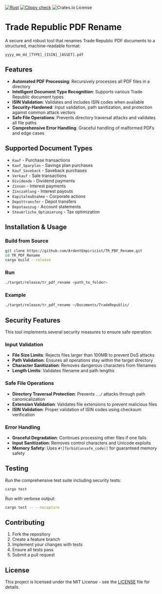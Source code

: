 [![Rust](https://github.com/ArdentEmpiricist/TR_PDF_Rename/actions/workflows/rust.yml/badge.svg)](https://github.com/ArdentEmpiricist/TR_PDF_Rename/actions/workflows/rust.yml)
[![Clippy check](https://github.com/ArdentEmpiricist/TR_PDF_Rename/actions/workflows/clippy.yml/badge.svg)](https://github.com/ArdentEmpiricist/TR_PDF_Rename/actions/workflows/clippy.yml)
![Crates.io License](https://img.shields.io/crates/l/tr_pdf_rename)

# Trade Republic PDF Rename

A secure and robust tool that renames Trade Republic PDF documents to a structured, machine-readable format:

```
yyyy_mm_dd_[TYPE]_[ISIN]_[ASSET].pdf
```

## Features

- **Automated PDF Processing**: Recursively processes all PDF files in a directory
- **Intelligent Document Type Recognition**: Supports various Trade Republic document types
- **ISIN Validation**: Validates and includes ISIN codes when available
- **Security-Hardened**: Input validation, path sanitization, and protection against common attack vectors
- **Safe File Operations**: Prevents directory traversal attacks and validates all file paths
- **Comprehensive Error Handling**: Graceful handling of malformed PDFs and edge cases

## Supported Document Types

- `Kauf` - Purchase transactions
- `Kauf_Sparplan` - Savings plan purchases  
- `Kauf_Saveback` - Saveback purchases
- `Verkauf` - Sale transactions
- `Dividende` - Dividend payments
- `Zinsen` - Interest payments
- `Zinszahlung` - Interest payouts
- `Kapitalmaßnahme` - Corporate actions
- `Depottransfer` - Depot transfers
- `Depotauszug` - Account statements
- `Steuerliche_Optimierung` - Tax optimization

## Installation & Usage

### Build from Source

```bash
git clone https://github.com/ArdentEmpiricist/TR_PDF_Rename.git
cd TR_PDF_Rename
cargo build --release
```

### Run

```bash
./target/release/tr_pdf_rename <path_to_folder>
```

### Example

```bash
./target/release/tr_pdf_rename ~/Documents/TradeRepublic/
```

## Security Features

This tool implements several security measures to ensure safe operation:

### Input Validation

- **File Size Limits**: Rejects files larger than 100MB to prevent DoS attacks
- **Path Validation**: Ensures all operations stay within the target directory
- **Character Sanitization**: Removes dangerous characters from filenames
- **Length Limits**: Validates filename and path lengths

### Safe File Operations

- **Directory Traversal Protection**: Prevents `../` attacks through path canonicalization
- **Extension Validation**: Validates file extensions to prevent malicious files
- **ISIN Validation**: Proper validation of ISIN codes using checksum verification

### Error Handling

- **Graceful Degradation**: Continues processing other files if one fails
- **Input Sanitization**: Removes control characters and Unicode exploits
- **Memory Safety**: Uses `#![forbid(unsafe_code)]` for guaranteed memory safety

## Testing

Run the comprehensive test suite including security tests:

```bash
cargo test
```

Run with verbose output:

```bash
cargo test -- --nocapture
```

## Contributing

1. Fork the repository
2. Create a feature branch
3. Implement your changes with tests
4. Ensure all tests pass
5. Submit a pull request

## License

This project is licensed under the MIT License - see the [LICENSE](LICENSE) file for details.
